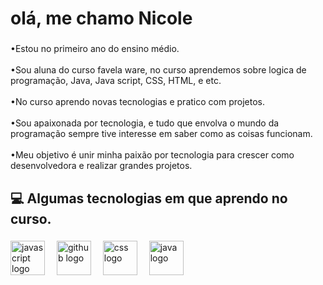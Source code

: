 <h1 align="left">olá, me chamo Nicole</h1>

###

<p align="left">•Estou no primeiro ano do ensino médio.<br><br>•Sou aluna do curso favela ware, no curso aprendemos sobre logica de programação, Java, Java script, CSS, HTML, e etc.<br><br>•No curso aprendo novas tecnologias e pratico com projetos.<br><br>•Sou apaixonada por tecnologia, e tudo que envolva o mundo da programação sempre tive interesse em saber como as coisas funcionam.<br><br>•Meu objetivo é unir minha paixão por tecnologia para crescer como desenvolvedora e realizar grandes projetos.</p>

###

<h2 align="left">💻 Algumas tecnologias em que aprendo no curso.</h2>

###

<div align="left">
  <img src="https://cdn.jsdelivr.net/gh/devicons/devicon/icons/javascript/javascript-original.svg" height="55" alt="javascript logo"  />
  <img width="11" />
  <img src="https://cdn.jsdelivr.net/gh/devicons/devicon/icons/github/github-original.svg" height="55" alt="github logo"  />
  <img width="11" />
  <img src="https://cdn.jsdelivr.net/gh/devicons/devicon/icons/css3/css3-original.svg" height="55" alt="css logo"  />
  <img width="11" />
  <img src="https://cdn.jsdelivr.net/gh/devicons/devicon/icons/java/java-original.svg" height="55" alt="java logo"  />
</div>

###

<p align="left"></p>

###

<h2 align="left"></h2>

###
